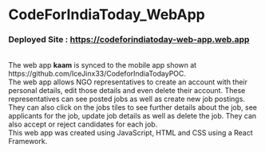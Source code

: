 # CodeForIndiaToday_WebApp

### Deployed Site :  https://codeforindiatoday-web-app.web.app
<br>
The web app <b>kaam</b> is synced to the mobile app shown at https://github.com/IceJinx33/CodeforIndiaTodayPOC. 
<br>
The web app allows NGO representatives to create an account with their personal details, edit those details and even delete their account. These representatives can see posted jobs as well as create new job postings. They can also click on the jobs tiles to see further details about the job, see applicants for the job, update job details as well as delete the job. They can also accept or reject candidates for each job.
<br>
This web app was created using JavaScript, HTML and CSS using a React Framework.
